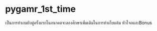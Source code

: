 # pygamr_1st_time
เป็นการทำเกมยิงตู่ครั้งแรกในอนาคตจะลองศึกษาเพิ่มเติมในการทำเก็บแต้ม หัวใจอและBonus
